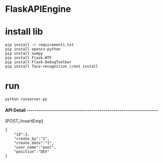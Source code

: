 # FlaskAPIEngine

# install lib
    pip install -r requirements.txt 
    pip install opencv-python
    pip install numpy
    pip install Flask-WTF
    pip install Flask-DebugToolbar
    pip install face-recognition //not install

# run
    python runserver.py






#### API Detail -----------------------------------------------------------------

[POST,/insertEmp]

    {
        "id":3,
        "create_by":"1",
        "create_date":"1",
        "user_name":"pool",
        "position":"DEV"
    }
